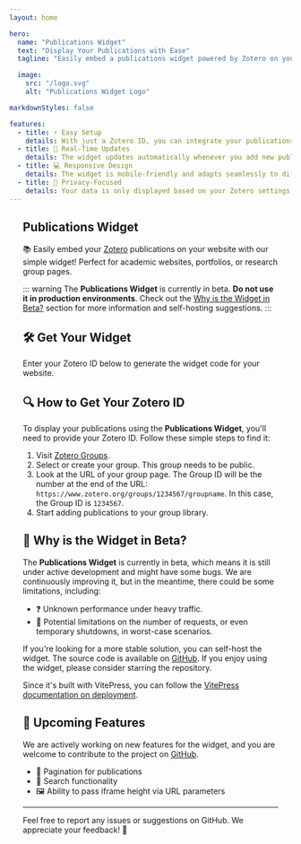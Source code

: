 ```yaml
---
layout: home

hero:
  name: "Publications Widget"
  text: "Display Your Publications with Ease"
  tagline: "Easily embed a publications widget powered by Zotero on your website."

  image: 
    src: "/logo.svg"
    alt: "Publications Widget Logo"

markdownStyles: false

features:
  - title: ⚡ Easy Setup
    details: With just a Zotero ID, you can integrate your publications into any website with minimal effort.
  - title: 🔄 Real-Time Updates
    details: The widget updates automatically whenever you add new publications to Zotero.
  - title: 💻 Responsive Design
    details: The widget is mobile-friendly and adapts seamlessly to different screen sizes.
  - title: 🔐 Privacy-Focused
    details: Your data is only displayed based on your Zotero settings, ensuring privacy.
---
```



<div class="home-content vp-doc">

## Publications Widget <Badge text="Beta" type="warning" />

📚 Easily embed your [Zotero](https://www.zotero.org/) publications on your website with our simple widget! Perfect for academic websites, portfolios, or research group pages.

::: warning
The **Publications Widget** is currently in beta. **Do not use it in production environments**.
Check out the [Why is the Widget in Beta?](#🧪-why-is-the-widget-in-beta) section for more information and self-hosting suggestions.
:::

## 🛠️ Get Your Widget

Enter your Zotero ID below to generate the widget code for your website.

<GetWidgetForm />

## 🔍 How to Get Your Zotero ID

To display your publications using the **Publications Widget**, you'll need to provide your Zotero ID. Follow these simple steps to find it:

1. Visit [Zotero Groups](https://www.zotero.org/groups).
2. Select or create your group. This group needs to be public.
3. Look at the URL of your group page. The Group ID will be the number at the end of the URL:
   `https://www.zotero.org/groups/1234567/groupname`. In this case, the Group ID is `1234567`.
4. Start adding publications to your group library.

## 🧪 Why is the Widget in Beta?

The **Publications Widget** is currently in beta, which means it is still under active development and might have some bugs. We are continuously improving it, but in the meantime, there could be some limitations, including:

- ❓ Unknown performance under heavy traffic.
- 🚫 Potential limitations on the number of requests, or even temporary shutdowns, in worst-case scenarios.

If you're looking for a more stable solution, you can self-host the widget. The source code is available on [GitHub](https://github.com/pandermatt/scientific-publications-widget). If you enjoy using the widget, please consider starring the repository.

Since it's built with VitePress, you can follow the [VitePress documentation on deployment](https://vitepress.dev/guide/deploy.html#platform-guides).

## 🚀 Upcoming Features

We are actively working on new features for the widget, and you are welcome to contribute to the project on [GitHub](https://github.com/pandermatt/scientific-publications-widget).

- 📄 Pagination for publications
- 🔎 Search functionality
- 🖼️ Ability to pass iframe height via URL parameters

---

Feel free to report any issues or suggestions on GitHub. We appreciate your feedback! 📝

</div>

<script setup>
  import GetWidgetForm from './components/GetWidgetForm.vue'
</script>

<style scoped>
.home-content {
  max-width: 800px;
  margin-left: auto;
  margin-right: auto;
  @media (min-width: 640px) {
    padding: 0 48px;
  }
  padding: 0 24px;
}
</style>
